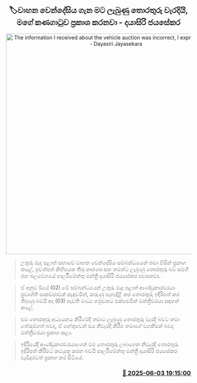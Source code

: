<p align='center'><b><h2 align='center' title='The information I received about the vehicle auction was incorrect, I express my regret - Dayasiri Jayasekara'>🏷වාහන වෙන්දේසිය ගැන මට ලැබුණු තොරතුරු වැරදියි, මගේ කණගාටුව ප්‍රකාශ කරනවා - දයාසිරි ජයසේකර</h2></b></p>
<p align='center'><img src='https://helakuru.sgp1.cdn.digitaloceanspaces.com/esana/images/lib/dayasiri-archived.jpg' width='600' alt='The information I received about the vehicle auction was incorrect, I express my regret - Dayasiri Jayasekara'></p>

> උතුරු මැද පළාත් සභාවේ වාහන වෙන්දේසිය සම්බන්ධයෙන් තමා විසින් ප්‍රකාශ කළේ, පුවත්පත් කිහිපයක තිබූ කාරණා සහ තමන්ට ලැබුණු තොරතුරු බව සමගි ජන බලවේගයේ පාර්ලිමේන්තු මන්ත්‍රී දයාසිරි ජයසේකර පවසනවා.

> ඒ අනුව ඊයේ (02) මේ සම්බන්ධයෙන් උතුරු මැද පළාත් ආණ්ඩුකාරවරයා ප්‍රවෘත්ති සාකච්ඡාවක් කැඳවමින්, කරුණු පැහැදිළි කර තොරතුරු ඉදිරිපත් කර තිබුණු බවයි අද (03) පැවති මාධ්‍ය හමුවකට එක්වෙමින් මන්ත්‍රීවරයා සඳහන් කළේ.

> එම තොරතුරු අධ්‍යයනය කිරීමේදී තමාට ලැබුණු තොරතුරු වැරදි බවට තමා තේරුම්ගත් බවද, ඒ හේතුවෙන් එය නිවැරදි කිරීම තමාගේ වගකීමක් බවද මන්ත්‍රීවරයා ප්‍රකාශ කළා.

> ඉදිරියේදී ආණ්ඩුකාරවරයාගෙන් එම තොරතුරු ලබාගෙන නිවැරදි තොරතුරු ඉදිරිපත් කිරීමට කටයුතු කරන බවයි පාර්ලිමේන්තු මන්ත්‍රී දයාසිරි ජයසේකර වැඩිදුරටත් ප්‍රකාශ කර සිටියේ.



<h3 align='right'><a href='https://www.helakuru.lk/esana/p/110678/'>📅 2025-06-03 19:15:00</a></h3>
